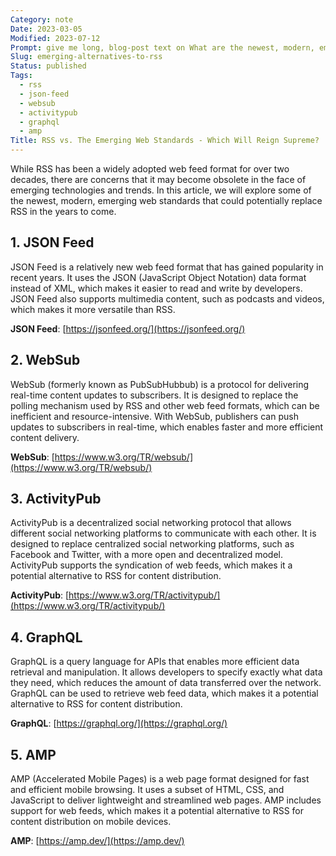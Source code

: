 ```yaml
---
Category: note
Date: 2023-03-05
Modified: 2023-07-12
Prompt: give me long, blog-post text on What are the newest, modern, emerging web standards that can replace RSS?
Slug: emerging-alternatives-to-rss
Status: published
Tags:
  - rss
  - json-feed
  - websub
  - activitypub
  - graphql
  - amp
Title: RSS vs. The Emerging Web Standards - Which Will Reign Supreme?
---
```


While RSS has been a widely adopted web feed format for over two decades, there are concerns that it may become obsolete in the face of emerging technologies and trends. In this article, we will explore some of the newest, modern, emerging web standards that could potentially replace RSS in the years to come.

## 1.  JSON Feed

JSON Feed is a relatively new web feed format that has gained popularity in recent years. It uses the JSON (JavaScript Object Notation) data format instead of XML, which makes it easier to read and write by developers. JSON Feed also supports multimedia content, such as podcasts and videos, which makes it more versatile than RSS.

**JSON Feed**: [https://jsonfeed.org/](https://jsonfeed.org/)

## 2.  WebSub

WebSub (formerly known as PubSubHubbub) is a protocol for delivering real-time content updates to subscribers. It is designed to replace the polling mechanism used by RSS and other web feed formats, which can be inefficient and resource-intensive. With WebSub, publishers can push updates to subscribers in real-time, which enables faster and more efficient content delivery.

**WebSub**: [https://www.w3.org/TR/websub/](https://www.w3.org/TR/websub/)

## 3.  ActivityPub

ActivityPub is a decentralized social networking protocol that allows different social networking platforms to communicate with each other. It is designed to replace centralized social networking platforms, such as Facebook and Twitter, with a more open and decentralized model. ActivityPub supports the syndication of web feeds, which makes it a potential alternative to RSS for content distribution.

**ActivityPub**: [https://www.w3.org/TR/activitypub/](https://www.w3.org/TR/activitypub/)

## 4.  GraphQL

GraphQL is a query language for APIs that enables more efficient data retrieval and manipulation. It allows developers to specify exactly what data they need, which reduces the amount of data transferred over the network. GraphQL can be used to retrieve web feed data, which makes it a potential alternative to RSS for content distribution.

**GraphQL**: [https://graphql.org/](https://graphql.org/)

## 5.  AMP

AMP (Accelerated Mobile Pages) is a web page format designed for fast and efficient mobile browsing. It uses a subset of HTML, CSS, and JavaScript to deliver lightweight and streamlined web pages. AMP includes support for web feeds, which makes it a potential alternative to RSS for content distribution on mobile devices.

**AMP**: [https://amp.dev/](https://amp.dev/)
